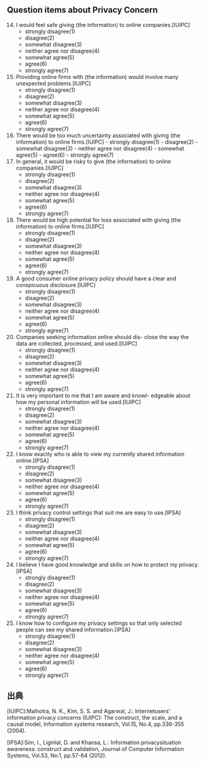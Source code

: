 Question items about Privacy Concern
---
14. I would feel safe giving (the information) to online companies.[IUIPC]
    - strongly disagree(1)
    - disagree(2)
    - somewhat disagree(3)
    - neither agree nor disagree(4)
    - somewhat agree(5)
    - agree(6)
    - strongly agree(7)
15. Providing online firms with (the information) would involve many unexpected problems.[IUIPC]
    - strongly disagree(1)
    - disagree(2)
    - somewhat disagree(3)
    - neither agree nor disagree(4)
    - somewhat agree(5)
    - agree(6)
    - strongly agree(7)
16.  There would be too much uncertainty associated with giving (the information) to online firms.[IUIPC]
    - strongly disagree(1)
    - disagree(2)
    - somewhat disagree(3)
    - neither agree nor disagree(4)
    - somewhat agree(5)
    - agree(6)
    - strongly agree(7)
17. In general, it would be risky to give (the information) to online companies.[IUIPC]
    - strongly disagree(1)
    - disagree(2)
    - somewhat disagree(3)
    - neither agree nor disagree(4)
    - somewhat agree(5)
    - agree(6)
    - strongly agree(7)
18. There would be high potential for loss associated with giving (the information) to online firms.[IUIPC]
    - strongly disagree(1)
    - disagree(2)
    - somewhat disagree(3)
    - neither agree nor disagree(4)
    - somewhat agree(5)
    - agree(6)
    - strongly agree(7)
19. A good consumer online privacy policy should have a clear and conspicuous disclosure.[IUIPC]
    - strongly disagree(1)
    - disagree(2)
    - somewhat disagree(3)
    - neither agree nor disagree(4)
    - somewhat agree(5)
    - agree(6)
    - strongly agree(7)
20. Companies seeking information online should dis- close the way the data are collected, processed, and used.[IUIPC]
    - strongly disagree(1)
    - disagree(2)
    - somewhat disagree(3)
    - neither agree nor disagree(4)
    - somewhat agree(5)
    - agree(6)
    - strongly agree(7)
21. It is very important to me that I am aware and knowl- edgeable about how my personal information will be used.[IUIPC]
    - strongly disagree(1)
    - disagree(2)
    - somewhat disagree(3)
    - neither agree nor disagree(4)
    - somewhat agree(5)
    - agree(6)
    - strongly agree(7)
22. I know exactly who is able to view my currently shared information online.[IPSA]
    - strongly disagree(1)
    - disagree(2)
    - somewhat disagree(3)
    - neither agree nor disagree(4)
    - somewhat agree(5)
    - agree(6)
    - strongly agree(7)
23. I think privacy control settings that suit me are easy to use.[IPSA]
    - strongly disagree(1)
    - disagree(2)
    - somewhat disagree(3)
    - neither agree nor disagree(4)
    - somewhat agree(5)
    - agree(6)
    - strongly agree(7)
24. I believe I have good knowledge and skills on how to protect my privacy.[IPSA]
    - strongly disagree(1)
    - disagree(2)
    - somewhat disagree(3)
    - neither agree nor disagree(4)
    - somewhat agree(5)
    - agree(6)
    - strongly agree(7)
25. I know how to configure my privacy settings so that only selected people can see my shared information.[IPSA]
    - strongly disagree(1)
    - disagree(2)
    - somewhat disagree(3)
    - neither agree nor disagree(4)
    - somewhat agree(5)
    - agree(6)
    - strongly agree(7)

## 出典
[IUIPC]:Malhotra, N. K., Kim, S. S. and Agarwal, J.: Internetusers' information privacy concerns (IUIPC): The construct, the scale, and a causal model, Information systems research, Vol.15, No.4, pp.336-355 (2004).

[IPSA]:Sim, I., Liginlal, D. and Khansa, L.: Information privacysituation awareness: construct and validation, Journal of Computer Information Systems, Vol.53, No.1, pp.57-64 (2012).
